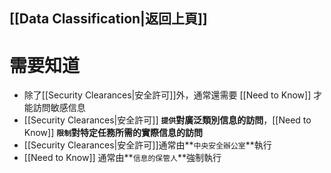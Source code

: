 ## [[Data Classification|返回上頁]]
# 需要知道
- 除了[[Security Clearances|安全許可]]外，通常還需要 [[Need to Know]] 才能訪問敏感信息
- [[Security Clearances|安全許可]] **`提供`對廣泛類別信息的訪問**，[[Need to Know]]  **`限制`對特定任務所需的實際信息的訪問**
- [[Security Clearances|安全許可]]通常由**`中央安全辦公室`**執行
- [[Need to Know]] 通常由**`信息的保管人`**強制執行